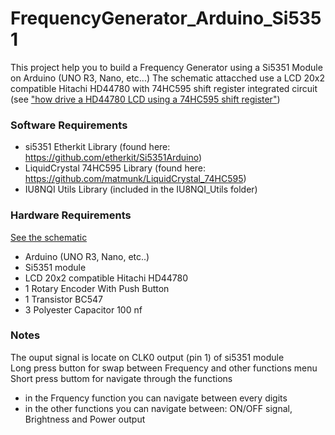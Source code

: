 # FrequencyGenerator_Arduino_Si5351

This project help you to build a Frequency Generator using a Si5351 Module on Arduino (UNO R3, Nano, etc...)
The schematic attacched use a LCD 20x2 compatible Hitachi HD44780 with 74HC595 shift register integrated circuit (see ["how drive a HD44780 LCD using a 74HC595 shift register"](https://www.google.com/search?q=how+drive+a+HD44780+LCD+using+a+74HC595+shift+register))

### Software Requirements
- si5351 Etherkit Library (found here: https://github.com/etherkit/Si5351Arduino)
- LiquidCrystal 74HC595 Library (found here: https://github.com/matmunk/LiquidCrystal_74HC595)
- IU8NQI Utils Library (included in the IU8NQI_Utils folder)

### Hardware Requirements
[See the schematic](https://github.com/StarNiell/FrequencyGenerator_Arduino_Si5351/blob/main/FG_Schematics.pdf)
- Arduino (UNO R3, Nano, etc..)
- Si5351 module
- LCD 20x2 compatible Hitachi HD44780
- 1 Rotary Encoder With Push Button
- 1 Transistor BC547
- 3 Polyester Capacitor 100 nf

### Notes
The ouput signal is locate on CLK0 output (pin 1) of si5351 module<br>
Long press button for swap between Frequency and other functions menu<br>
Short press buttom for navigate through the functions<br>
- in the Frquency function you can navigate between every digits 
- in the other functions you can navigate between: ON/OFF signal, Brightness and Power output




